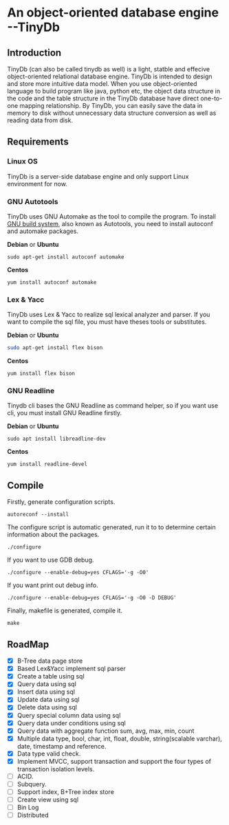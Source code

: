 # An object-oriented database engine --TinyDb

## Introduction

TinyDb (can also be called tinydb as well) is a light, statble and effecive object-oriented relational database engine. TinyDb is intended to design and store more intuitive data model. When you use object-oriented language to build program like java, python etc,  the object  data structure in the code and the table structure in the TinyDb database have direct one-to-one mapping relationship. By TinyDb, you can easily save the data in memory to disk without unnecessary data structure conversion as well as reading data from disk.

## Requirements

### Linux OS

TinyDb is a server-side database engine and only support Linux environment for now. 

### GNU Autotools

TinyDb uses GNU Automake as the tool to compile the program.  To install [GNU build system](https://en.wikipedia.org/wiki/GNU_build_system), also known as Autotools, you need to install autoconf and automake packages.

**Debian** or **Ubuntu**

```shell
sudo apt-get install autoconf automake
```

**Centos**

```shell
yum install autoconf automake
```



### Lex & Yacc

TinyDb uses Lex & Yacc to realize sql lexical analyzer and parser. If you want to compile the sql file, you must have theses tools or substitutes. 

**Debian** or **Ubuntu**

```sh
sudo apt-get install flex bison
```

**Centos**

```shell
yum install flex bison
```

### GNU Readline

Tinydb cli bases the GNU Readline as command helper, so if you want use cli, you must install GNU Readline firstly.

**Debian** or **Ubuntu**

```shell
sudo apt install libreadline-dev
```

**Centos**

```shell
yum install readline-devel
```



## Compile

Firstly, generate configuration scripts.

```shell
autoreconf --install
```

The configure script is automatic generated, run it to to determine certain information about the packages.

```
./configure
```

If you want to use GDB debug.

```shell
./configure --enable-debug=yes CFLAGS='-g -O0'
```

If you want print out debug info.

```shell
./configure --enable-debug=yes CFLAGS='-g -O0 -D DEBUG'
```

Finally, makefile is generated, compile it.

```shell
make
```

## RoadMap

- [x] B-Tree data page store
- [x] Based Lex&Yacc implement sql parser
- [x] Create a table using sql
- [x] Query data using sql
- [x] Insert data using sql
- [x] Update data using sql
- [x] Delete data using sql
- [x] Query special column data using sql
- [x] Query data under conditions using sql
- [x] Query data with aggregate function sum, avg, max, min, count
- [x] Multiple data type, bool, char, int, float, double, string(scalable varchar), date, timestamp and reference.
- [x] Data type valid check.
- [x] Implement MVCC, support transaction and support the four types of transaction isolation levels.
- [ ] ACID.
- [ ] Subquery.
- [ ] Support index, B+Tree index store
- [ ] Create view using sql
- [ ] Bin Log 
- [ ] Distributed
